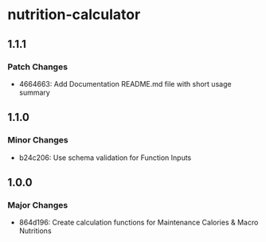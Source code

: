 # nutrition-calculator

## 1.1.1

### Patch Changes

- 4664663: Add Documentation README.md file with short usage summary

## 1.1.0

### Minor Changes

- b24c206: Use schema validation for Function Inputs

## 1.0.0

### Major Changes

- 864d196: Create calculation functions for Maintenance Calories & Macro Nutritions
